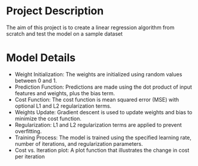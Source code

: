 # Project Description

The aim of this project is to create a linear regression algorithm from scratch and test the model on a sample dataset

# Model Details

* Weight Initialization: The weights are initialized using random values between 0 and 1.
* Prediction Function: Predictions are made using the dot product of input features and weights, plus the bias term.
* Cost Function: The cost function is mean squared error (MSE) with optional L1 and L2 regularization terms.
* Weights Update: Gradient descent is used to update weights and bias to minimize the cost function.
* Regularization: L1 and L2 regularization terms are applied to prevent overfitting.
* Training Process: The model is trained using the specified learning rate, number of iterations, and regularization parameters.
* Cost vs. Iteration plot: A plot function that illustrates the change in cost per iteration 

